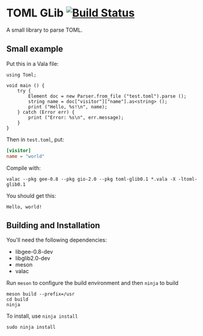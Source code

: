 # TOML GLib [![Build Status](https://travis-ci.org/Bat41/toml-glib.svg?branch=master)](https://travis-ci.org/Bat41/toml-glib)

A small library to parse TOML.

## Small example

Put this in a Vala file:

```vala
using Toml;

void main () {
    try {
        Element doc = new Parser.from_file ("test.toml").parse ();
        string name = doc["visitor"]["name"].as<string> ();
        print ("Hello, %s!\n", name);
    } catch (Error err) {
        print ("Error: %s\n", err.message);
    }
}
```

Then in `test.toml`, put:

```toml
[visitor]
name = "world"
```

Compile with:

```
valac --pkg gee-0.8 --pkg gio-2.0 --pkg toml-glib0.1 *.vala -X -ltoml-glib0.1
```

You should get this:

```
Hello, world!
```

## Building and Installation

You'll need the following dependencies:

* libgee-0.8-dev
* libglib2.0-dev
* meson
* valac

Run `meson` to configure the build environment and then `ninja` to build

    meson build --prefix=/usr
    cd build
    ninja

To install, use `ninja install`

    sudo ninja install
